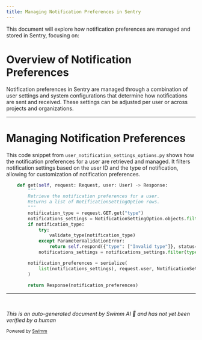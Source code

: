 ```yaml
---
title: Managing Notification Preferences in Sentry
---
```

This document will explore how notification preferences are managed and stored in Sentry, focusing on:

# Overview of Notification Preferences

Notification preferences in Sentry are managed through a combination of user settings and system configurations that determine how notifications are sent and received. These settings can be adjusted per user or across projects and organizations.

<SwmSnippet path="/src/sentry/api/endpoints/user_notification_settings_options.py" line="28">

---

# Managing Notification Preferences

This code snippet from `user_notification_settings_options.py` shows how the notification preferences for a user are retrieved and managed. It filters notification settings based on the user ID and the type of notification, allowing for customization of notification preferences.

```python
    def get(self, request: Request, user: User) -> Response:
        """
        Retrieve the notification preferences for a user.
        Returns a list of NotificationSettingOption rows.
        """
        notification_type = request.GET.get("type")
        notifications_settings = NotificationSettingOption.objects.filter(user_id=user.id)
        if notification_type:
            try:
                validate_type(notification_type)
            except ParameterValidationError:
                return self.respond({"type": ["Invalid type"]}, status=status.HTTP_400_BAD_REQUEST)
            notifications_settings = notifications_settings.filter(type=notification_type)

        notification_preferences = serialize(
            list(notifications_settings), request.user, NotificationSettingsOptionSerializer()
        )

        return Response(notification_preferences)
```

---

</SwmSnippet>

&nbsp;

*This is an auto-generated document by Swimm AI 🌊 and has not yet been verified by a human*

<SwmMeta version="3.0.0" repo-id="Z2l0aHViJTNBJTNBc2VudHJ5JTNBJTNBZ2V0c2VudHJ5" repo-name="sentry"><sup>Powered by [Swimm](/)</sup></SwmMeta>
